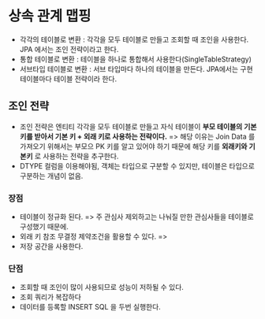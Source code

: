 # 상속 관계 맵핑

- 각각의 테이블로 변환 : 각각을 모두 테이블로 만들고 조회할 때 조인을 사용한다. JPA 에서는 조인 전략이라고 한다.
- 통합 테이블로 변환 : 테이블을 하나로 통합해서 사용한다(SingleTableStrategy)
- 서브타입 테이블로 변환 : 서브 타입마다 하나의 테이블을 만든다. JPA에서는 구현 테이블마다 테이블 전략이라 한다.

## 조인 전략

- 조인 전략은 엔티티 각각을 모두 테이블로 만들고 자식 테이블이 **부모 테이블의 기본 키를 받아서 기본 키 + 외래 키로 사용하는 전략이다.**
=> 해당 이유는 Join Data 를 가져오기 위해서는 부모으 PK 키를 알고 있어야 하기 때문에 해당 키를 **외래키와 기본키** 로 사용하는 전략을 추구한다.
- DTYPE 컬럼을 이용해야됨, 객체는 타입으로 구분할 수 있지만, 테이블은 타입으로 구분하는 개념이 없음.

### 장점

- 테이블이 정규화 된다. => 주 관심사 제외하고는 나눠질 만한 관심사들을 테이블로 구성했기 때문에.
- 외래 키 참조 무결정 제약조건을 활용할 수 있다. => 
- 저장 공간을 사용한다.

### 단점

- 조회할 때 조인이 많이 사용되므로 성능이 저하될 수 있다.
- 조회 쿼리가 복잡하다
- 데이터를 등록할 INSERT SQL 을 두번 실행한다.